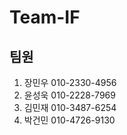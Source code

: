 # Team-IF



## 팀원
1. 장민우   010-2330-4956
2. 윤성욱   010-2228-7969
3. 김민재   010-3487-6254
4. 박건민   010-4726-9130
